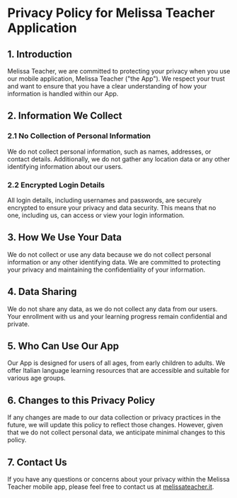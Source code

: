 # Privacy Policy for Melissa Teacher Application

## 1. Introduction

Melissa Teacher, we are committed to protecting your privacy when you use our mobile application, Melissa Teacher ("the App"). We respect your trust and want to ensure that you have a clear understanding of how your information is handled within our App.

## 2. Information We Collect

### 2.1 No Collection of Personal Information

We do not collect personal information, such as names, addresses, or contact details. Additionally, we do not gather any location data or any other identifying information about our users.

### 2.2 Encrypted Login Details

All login details, including usernames and passwords, are securely encrypted to ensure your privacy and data security. This means that no one, including us, can access or view your login information.

## 3. How We Use Your Data

We do not collect or use any data because we do not collect personal information or any other identifying data. We are committed to protecting your privacy and maintaining the confidentiality of your information.

## 4. Data Sharing

We do not share any data, as we do not collect any data from our users. Your enrollment with us and your learning progress remain confidential and private.

## 5. Who Can Use Our App

Our App is designed for users of all ages, from early children to adults. We offer Italian language learning resources that are accessible and suitable for various age groups.

## 6. Changes to this Privacy Policy

If any changes are made to our data collection or privacy practices in the future, we will update this policy to reflect those changes. However, given that we do not collect personal data, we anticipate minimal changes to this policy.

## 7. Contact Us

If you have any questions or concerns about your privacy within the Melissa Teacher mobile app, please feel free to contact us at [melissateacher.it](https://melissateacher.it/).
